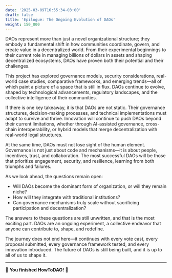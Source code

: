 ```yaml
---
date: '2025-03-09T16:55:34-03:00'
draft: false
title: 'Epilogue: The Ongoing Evolution of DAOs'
weight: 150_000
---
```


DAOs represent more than just a novel organizational structure; they embody a fundamental shift in how communities coordinate, govern, and create value in a decentralized world. From their experimental beginnings to their current role in managing billions of dollars in assets and shaping decentralized ecosystems, DAOs have proven both their potential and their challenges.  

This project has explored governance models, security considerations, real-world case studies, comparative frameworks, and emerging trends—all of which paint a picture of a space that is still in flux. DAOs continue to evolve, shaped by technological advancements, regulatory landscapes, and the collective intelligence of their communities.  

If there is one key takeaway, it is that DAOs are not static. Their governance structures, decision-making processes, and technical implementations must adapt to survive and thrive. Innovation will continue to push DAOs beyond their current limitations, whether through AI-assisted governance, cross-chain interoperability, or hybrid models that merge decentralization with real-world legal structures.  

At the same time, DAOs must not lose sight of the human element. Governance is not just about code and mechanisms—it is about people, incentives, trust, and collaboration. The most successful DAOs will be those that prioritize engagement, security, and resilience, learning from both triumphs and failures.  

As we look ahead, the questions remain open:  
- Will DAOs become the dominant form of organization, or will they remain niche?  
- How will they integrate with traditional institutions?  
- Can governance mechanisms truly scale without sacrificing participation and decentralization?  

The answers to these questions are still unwritten, and that is the most exciting part. DAOs are an ongoing experiment, a collective endeavor that anyone can contribute to, shape, and redefine.  

The journey does not end here—it continues with every vote cast, every proposal submitted, every governance framework tested, and every innovation introduced. The future of DAOs is still being built, and it is up to all of us to shape it.

---

🔖 **You finished HowToDAO!** 🔖
